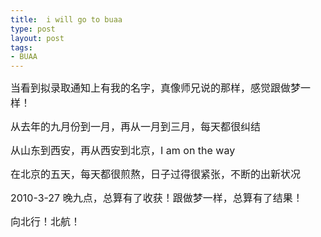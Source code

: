 ```yaml
---
title:  i will go to buaa
type: post
layout: post
tags: 
- BUAA
---
```

<p><span style="font-size:medium;">当看到拟录取通知上有我的名字，真像师兄说的那样，感觉跟做梦一样！</span></p><p><span style="font-size:medium;">从去年的九月份到一月，再从一月到三月，每天都很纠结</span></p><p><span style="font-size:medium;">从山东到西安，再从西安到北京，I am on the way</span></p><p><span style="font-size:medium;">在北京的五天，每天都很煎熬，日子过得很紧张，不断的出新状况</span></p><p><span style="font-size:medium;">2010-3-27 晚九点，总算有了收获！跟做梦一样，总算有了结果！</span></p><p><span style="font-size:medium;">向北行！北航！</span></p>

